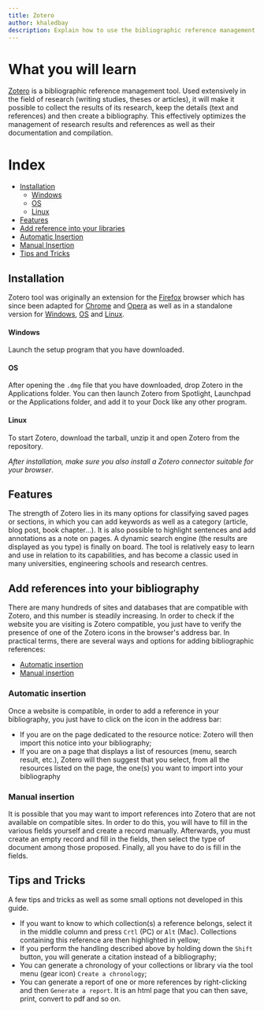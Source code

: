 ```yaml
---
title: Zotero
author: khaledbay
description: Explain how to use the bibliographic reference management tool Zotero.
---
```



# What you will learn

[Zotero](https://www.zotero.org) is a bibliographic reference management tool. Used extensively in the field of research (writing studies, theses or articles), it will make it possible to collect the results of its research, keep the details (text and references) and then create a bibliography. This effectively optimizes the management of research results and references as well as their documentation and compilation. 

# Index
- [Installation](#Installation)
    - [Windows](#Windows)
    - [OS](#OS)
    - [Linux](#Linux)
- [Features](#Features)
- [Add reference into your libraries](#Add-reference-into-your-libraries)
- [Automatic Insertion](#Automatic-insertion)
- [Manual Insertion](#Manual-insertion)
- [Tips and Tricks](#Tips-and-tricks)

## Installation
Zotero tool was originally an extension for the [Firefox](https://www.clubic.com/telecharger-fiche11003-mozilla-firefox.html) browser which has since been adapted for [Chrome](https://chrome.google.com/webstore/detail/zotero-connector/ekhagklcjbdpajgpjgmbionohlpdbjgc) and [Opera](https://addons.opera.com/en/extensions/details/zotero-connector/?display=en) as well as in a standalone version for [Windows](https://www.zotero.org/download/), [OS](https://www.zotero.org/download/) and [Linux](https://www.zotero.org/download/).
#### Windows
Launch the setup program that you have downloaded.
#### OS
After opening the `.dmg` file that you have downloaded, drop Zotero in the Applications folder. You can then launch Zotero from Spotlight, Launchpad or the Applications folder, and add it to your Dock like any other program.
#### Linux
To start Zotero, download the tarball, unzip it and open Zotero from the repository.

_After installation, make sure you also install a Zotero connector suitable for your browser_.

## Features
The strength of Zotero lies in its many options for classifying saved pages or sections, in which you can add keywords as well as a category (article, blog post, book chapter...). It is also possible to highlight sentences and add annotations as a note on pages. A dynamic search engine (the results are displayed as you type) is finally on board.
The tool is relatively easy to learn and use in relation to its capabilities, and has become a classic used in many universities, engineering schools and research centres.

## Add references into your bibliography
There are many hundreds of sites and databases that are compatible with Zotero, and this number is steadily increasing.
In order to check if the website you are visiting is Zotero compatible, you just have to verify the presence of one of the Zotero icons in the browser's address bar.
In practical terms, there are several ways and options for adding bibliographic references:

- [Automatic insertion](#automatic-insertion)
- [Manual insertion](#manual-insertion)

### Automatic insertion
Once a website is compatible, in order to add a reference in your bibliography, you just have to click on the icon in the address bar:
- If you are on the page dedicated to the resource notice: Zotero will then import this notice into your bibliography;
- If you are on a page that displays a list of resources (menu, search result, etc.), Zotero will then suggest that you select, from all the resources listed on the page, the one(s) you want to import into your bibliography 

### Manual insertion
It is possible that you may want to import references into Zotero that are not available on compatible sites. In order to do this, you will have to fill in the various fields yourself and create a record manually.
Afterwards, you must create an empty record and fill in the fields, then select the type of document among those proposed. Finally, all you have to do is fill in the fields.

## Tips and Tricks
A few tips and tricks as well as some small options not developed in this guide.

- If you want to know to which collection(s) a reference belongs, select it in the middle column and press `Crtl` (PC) or `Alt` (Mac). Collections containing this reference are then highlighted in yellow;
- If you perform the handling described above by holding down the `Shift` button, you will generate a citation instead of a bibliography;
- You can generate a chronology of your collections or library via the tool menu (gear icon) `Create a chronology`;
- You can generate a report of one or more references by right-clicking and then `Generate a report`. It is an html page that you can then save, print, convert to pdf and so on.




